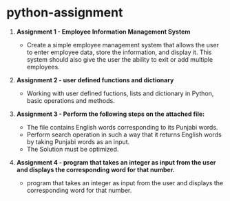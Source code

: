 # python-assignment
1. **Assignment 1 - Employee Information Management System**
   - Create a simple employee management system that allows the user to enter employee data, store the 
information, and display it. This system should also give the user the ability to exit or add multiple 
employees.

2. **Assignment 2 - user defined functions and dictionary**
   - Working with user defined fuctions, lists and dictionary in Python, basic operations and methods.
   
3. **Assignment 3 - Perform the following steps on the attached file:**
   - The file contains English words corresponding to its Punjabi words. 
   - Perform search operation in such a way that it returns English words by taking Punjabi 
     words as an input. 
   - The Solution must be optimized.

 4. **Assignment 4 - program that takes an integer as input from the user and displays the 
     corresponding word for that number.**
    - program that takes an integer as input from the user and displays the 
      corresponding word for that number.

